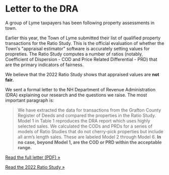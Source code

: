# Letter to the DRA

A group of Lyme taxpayers has been following
property assessments in town.

Earlier this year, the Town of Lyme submitted their
list of qualified property transactions for the Ratio Study.
This is the official evaluation of whether the Town's
"appraisal estimator" software is accurately setting values
for propreties.
The Ratio Study computes a number of ratios
(notably, Coefficient of Dispersion - COD and
Price Related Differential - PRD)
that are the primary indicators of fairness.

We believe that the 2022 Ratio Study shows
that appraised values are **not fair.**

We sent a formal letter to the NH Department of Revenue Administration (DRA)
explaining our research and the questions we raise.
The most important paragraph is:

> We have extracted the data for transactions from the
> Grafton County Register of Deeds and compared
> the properties in the Ratio Study.
> Model 1 in Table 1 reproduces the DRA report which uses highly selected sales.
> We calculated the CODs and PRDs for a series of models
> of Ratio Studies that do not cherry-pick properties
> but include all arm’s length sales.
> These are labeled Model 2 through Model 6.
> **In no case, beyond Model 1, are the COD or PRD within the acceptable range.**

[Read the full letter (PDF) &raquo;](./DRA_Letter_11Apr2023.pdf)

[Read the 2022 Ratio Study &raquo;](./2022_Lyme_Final_Ratio_Study.pdf)
